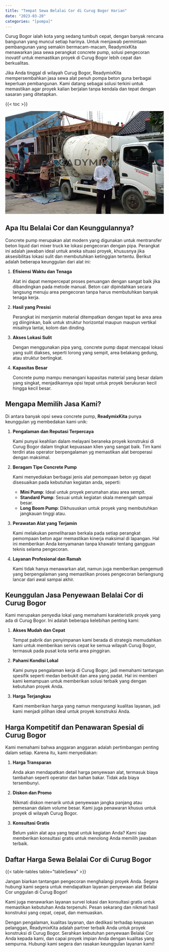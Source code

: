 ```yaml
---
title: "Tempat Sewa Belalai Cor di Curug Bogor Harian"
date: "2023-03-20"
categories: "[pompa]"
---
```


Curug Bogor ialah kota yang sedang tumbuh cepat, dengan banyak rencana bangunan yang muncul setiap harinya. Untuk menjawab permintaan pembangunan yang semakin bermacam-macam, ReadymixKita menawarkan jasa sewa perangkat concrete pump, solusi pengecoran inovatif untuk memastikan proyek di Curug Bogor lebih cepat dan berkualitas.

Jika Anda tinggal di wilayah Curug Bogor, ReadymixKita mempersembahkan jasa sewa alat penuh pompa beton guna berbagai keperluan pembangunan. Kami datang sebagai solusi terkini untuk memastikan agar proyek kalian berjalan tanpa kendala dan tepat dengan sasaran yang ditetapkan.

{{< toc >}}

![Tempat Sewa Belalai Cor di Curug Bogor Harian](/images/pompa/sewa-pompa-22.jpg)

## Apa Itu Belalai Cor dan Keunggulannya?

Concrete pump merupakan alat modern yang digunakan untuk mentransfer beton liquid dari mixer truck ke lokasi pengecoran dengan pipa. Perangkat ini adalah jawaban ideal untuk aneka situasi proyek, khususnya jika aksesibilitas lokasi sulit dan membutuhkan ketinggian tertentu. Berikut adalah beberapa keunggulan dari alat ini:

1. **Efisiensi Waktu dan Tenaga**

   Alat ini dapat mempercepat proses penuangan dengan sangat baik jika dibandingkan pada metode manual. Beton cair dipindahkan secara langsung menuju area pengecoran tanpa harus membutuhkan banyak tenaga kerja.

2. **Hasil yang Presisi**

   Perangkat ini menjamin material ditempatkan dengan tepat ke area area yg diinginkan, baik untuk struktur horizontal maupun maupun vertikal misalnya lantai, kolom dan dinding.

3. **Akses Lokasi Sulit**

   Dengan menggunakan pipa yang, concrete pump dapat mencapai lokasi yang sulit diakses, seperti lorong yang sempit, area belakang gedung, atau struktur bertingkat.

4. **Kapasitas Besar**

   Concrete pump mampu menangani kapasitas material yang besar dalam yang singkat, menjadikannya opsi tepat untuk proyek berukuran kecil hingga kecil besar.

## Mengapa Memilih Jasa Kami?

Di antara banyak opsi sewa concrete pump, **ReadymixKita** punya keunggulan yg membedakan kami unik:

1. **Pengalaman dan Reputasi Terpercaya**

   Kami punyai keahlian dalam melayani beraneka proyek konstruksi di Curug Bogor dalam tingkat kepuasaan klien yang sangat baik. Tim kami terdiri atas operator berpengalaman yg memastikan alat beroperasi dengan maksimal.

2. **Beragam Tipe Concrete Pump**

   Kami menyediakan berbagai jenis alat pemompaan beton yg dapat disesuaikan pada kebutuhan kegiatan anda, seperti:
   - **Mini Pump**: Ideal untuk proyek perumahan atau area sempit.
   - **Standard Pump**: Sesuai untuk kegiatan skala menengah sampai besar.
   - **Long Boom Pump**: Dikhususkan untuk proyek yang membutuhkan jangkauan tinggi atau.

3. **Perawatan Alat yang Terjamin**

   Kami melakukan pemeliharaan berkala pada setiap perangkat pemompaan beton agar memastikan kinerja maksimal di lapangan. Hal ini memberikan Anda kenyamanan tanpa khawatir tentang gangguan teknis selama pengecoran.

4. **Layanan Profesional dan Ramah**

   Kami tidak hanya menawarkan alat, namun juga memberikan pengemudi yang berpengalaman yang memastikan proses pengecoran berlangsung lancar dari awal sampai akhir.

## Keunggulan Jasa Penyewaan Belalai Cor di Curug Bogor

Kami merupakan penyedia lokal yang memahami karakteristik proyek yang ada di Curug Bogor. Ini adalah beberapa kelebihan penting kami:

1. **Akses Mudah dan Cepat**

   Tempat pabrik dan penyimpanan kami berada di strategis memudahkan kami untuk memberikan servis cepat ke semua wilayah Curug Bogor, termasuk pada pusat kota serta area pinggiran.

2. **Pahami Kondisi Lokal**

   Kami punya pengalaman kerja di Curug Bogor, jadi memahami tantangan spesifik seperti medan berbukit dan area yang padat. Hal ini memberi kami kemampuan untuk memberikan solusi terbaik yang dengan kebutuhan proyek Anda.

3. **Harga Terjangkau**

   Kami memberikan harga yang namun mengurangi kualitas layanan, jadi kami menjadi pilihan ideal untuk proyek konstruksi Anda.

## Harga Kompetitif dan Penawaran Spesial di Curug Bogor

Kami memahami bahwa anggaran anggaran adalah pertimbangan penting dalam setiap. Karena itu, kami menyediakan:

1. **Harga Transparan**

   Anda akan mendapatkan detail harga penyewaan alat, termasuk biaya tambahan seperti operator dan bahan bakar. Tidak ada biaya tersembunyi.

2. **Diskon dan Promo**

   Nikmati diskon menarik untuk penyewaan jangka panjang atau pemesanan dalam volume besar. Kami juga penawaran khusus untuk proyek di wilayah Curug Bogor.

3. **Konsultasi Gratis**

   Belum yakin alat apa yang tepat untuk kegiatan Anda? Kami siap memberikan konsultasi gratis untuk menolong Anda memilih jawaban terbaik.

## Daftar Harga Sewa Belalai Cor di Curug Bogor

{{< table-tables table="tableSewa" >}}

Jangan biarkan tantangan pengecoran menghalangi proyek Anda. Segera hubungi kami segera untuk mendapatkan layanan penyewaan alat Belalai Cor unggulan di Curug Bogor!

Kami juga menawarkan layanan survei lokasi dan konsultasi gratis untuk memastikan kebutuhan Anda terpenuhi. Pesan sekarang dan nikmati hasil konstruksi yang cepat, cepat, dan memuaskan.

Dengan pengalaman, kualitas layanan, dan dedikasi terhadap kepuasan pelanggan, ReadymixKita adalah partner terbaik Anda untuk proyek konstruksi di Curug Bogor. Serahkan kebutuhan penyewaan Belalai Cor Anda kepada kami, dan capai proyek impian Anda dengan kualitas yang sempurna. Hubungi kami segera dan rasakan keunggulan layanan kami!